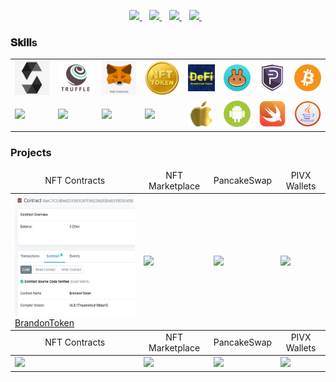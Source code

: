 <p align='center'>
<a href="https://t.me/kroim1202">
  <img src="https://img.shields.io/badge/telegram-%230077B5.svg?&style=for-the-badge&logo=telegram&logoColor=white" />
</a>&nbsp;&nbsp;
<a href="https://join.skype.com/invite/eumi2mzscGm8">
  <img src="https://img.shields.io/badge/skype-%231DA1F3.svg?&style=for-the-badge&logo=skype&logoColor=white" />
</a>&nbsp;&nbsp;
<a href="https://www.linkedin.com/in/kroim1202">
  <img src="https://img.shields.io/badge/linkedin-%230077B5.svg?&style=for-the-badge&logo=linkedin&logoColor=white" />
</a>&nbsp;&nbsp;
<a href="mailto:wonderfulplayer@outlook.com">
  <img src="https://img.shields.io/badge/email me-%231DA1F3.svg?&style=for-the-badge&logo=gmail&logoColor=white" />
</a>&nbsp;&nbsp;
</p>

### 𝐒𝐤𝐢𝐥𝐥s
<table>
  <tr>
      <td><img src="https://github.com/kroim/profile/blob/master/icons/icon_solidity.png?raw=true" width="200"></td>
      <td><img src="https://github.com/kroim/profile/blob/master/icons/icon_truffle.png?raw=true" width="200"></td>
      <td><img src="https://github.com/kroim/profile/blob/master/icons/icon_metamask.png?raw=true" width="200"></td>
      <td><img src="https://github.com/kroim/profile/blob/master/icons/icon_nft.png?raw=true" width="200"></td>
      <td><img src="https://github.com/kroim/profile/blob/master/icons/icon_defi.png?raw=true" width="200"></td>
      <td><img src="https://github.com/kroim/profile/blob/master/icons/icon_pancake.png?raw=true" width="200"></td>
      <td><img src="https://github.com/kroim/profile/blob/master/icons/icon_pivx.png?raw=true" width="200"></td>
      <td><img src="https://github.com/kroim/profile/blob/master/icons/icon_bitcoin.png?raw=true" width="200"></td>
  </tr>
  <tr>
      <td><img src="https://cdn.iconscout.com/icon/free/png-128/javascript-1174950.png" width="200"></td>
      <td><img src="https://cdn.iconscout.com/icon/free/png-128/node-1174925.png" width="200"></td>
      <td><img src="https://cdn.iconscout.com/icon/free/png-128/react-1175109.png" width="200"></td>
      <td><img src="https://cdn.iconscout.com/icon/free/png-128/vue-282497.png" width="200"></td>
      <td><img src="https://github.com/kroim/profile/blob/master/icons/icon_apple.png?raw=true" width="200"></td>
      <td><img src="https://github.com/kroim/profile/blob/master/icons/icon_android.png?raw=true" width="200"></td>
      <td><img src="https://github.com/kroim/profile/blob/master/icons/icon_swift.png?raw=true" width="200"></td>
      <td><img src="https://github.com/kroim/profile/blob/master/icons/icon_java.png?raw=true" width="200"></td>
  </tr>
</table>

### Projects
<table>
    <thead align="center">
        <tr>
            <td>NFT Contracts</td>
            <td>NFT Marketplace</td>
            <td>PancakeSwap</td>
            <td>PIVX Wallets</td>
        </tr>
    </thead>
    <tbody>
        <tr>
            <td>
                <a href="https://github.com/kroim/BrandonToken-NFT">
                    <img src="https://github.com/kroim/profile/blob/master/projects/NFT_BrandonContract.png?raw=true" width="200">
                    <span align="center">BrandonToken</span>
                </a>
            </td>
            <td><img src="https://cdn.iconscout.com/icon/free/png-128/javascript-1174950.png" width="200"></td>
            <td><img src="https://cdn.iconscout.com/icon/free/png-128/javascript-1174950.png" width="200"></td>
            <td><img src="https://cdn.iconscout.com/icon/free/png-128/javascript-1174950.png" width="200"></td>
        </tr>
    </tbody>
        <thead align="center">
            <tr>
                <td>NFT Contracts</td>
                <td>NFT Marketplace</td>
                <td>PancakeSwap</td>
                <td>PIVX Wallets</td>
            </tr>
        </thead>
        <tbody>
            <tr>
                <td><img src="https://cdn.iconscout.com/icon/free/png-128/javascript-1174950.png" width="200"></td>
                <td><img src="https://cdn.iconscout.com/icon/free/png-128/javascript-1174950.png" width="200"></td>
                <td><img src="https://cdn.iconscout.com/icon/free/png-128/javascript-1174950.png" width="200"></td>
                <td><img src="https://cdn.iconscout.com/icon/free/png-128/javascript-1174950.png" width="200"></td>
            </tr>
        </tbody>
</table>


